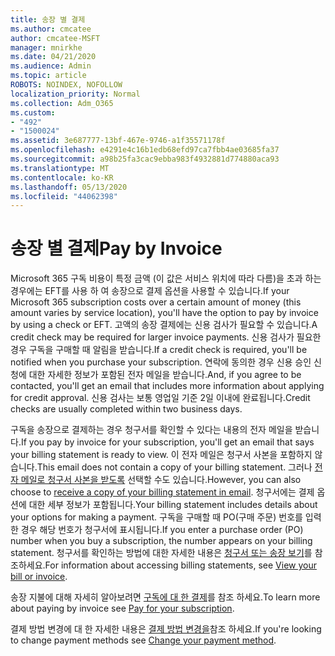 ```yaml
---
title: 송장 별 결제
ms.author: cmcatee
author: cmcatee-MSFT
manager: mnirkhe
ms.date: 04/21/2020
ms.audience: Admin
ms.topic: article
ROBOTS: NOINDEX, NOFOLLOW
localization_priority: Normal
ms.collection: Adm_O365
ms.custom:
- "492"
- "1500024"
ms.assetid: 3e687777-13bf-467e-9746-a1f35571178f
ms.openlocfilehash: e4291e4c16b1edb68efd97ca7fbb4ae03685fa37
ms.sourcegitcommit: a98b25fa3cac9ebba983f4932881d774880aca93
ms.translationtype: MT
ms.contentlocale: ko-KR
ms.lasthandoff: 05/13/2020
ms.locfileid: "44062398"
---
```

# <a name="pay-by-invoice"></a><span data-ttu-id="5491b-102">송장 별 결제</span><span class="sxs-lookup"><span data-stu-id="5491b-102">Pay by Invoice</span></span>

<span data-ttu-id="5491b-103">Microsoft 365 구독 비용이 특정 금액 (이 값은 서비스 위치에 따라 다름)을 초과 하는 경우에는 EFT를 사용 하 여 송장으로 결제 옵션을 사용할 수 있습니다.</span><span class="sxs-lookup"><span data-stu-id="5491b-103">If your Microsoft 365 subscription costs over a certain amount of money (this amount varies by service location), you'll have the option to pay by invoice by using a check or EFT.</span></span> <span data-ttu-id="5491b-104">고액의 송장 결제에는 신용 검사가 필요할 수 있습니다.</span><span class="sxs-lookup"><span data-stu-id="5491b-104">A credit check may be required for larger invoice payments.</span></span> <span data-ttu-id="5491b-105">신용 검사가 필요한 경우 구독을 구매할 때 알림을 받습니다.</span><span class="sxs-lookup"><span data-stu-id="5491b-105">If a credit check is required, you'll be notified when you purchase your subscription.</span></span> <span data-ttu-id="5491b-106">연락에 동의한 경우 신용 승인 신청에 대한 자세한 정보가 포함된 전자 메일을 받습니다.</span><span class="sxs-lookup"><span data-stu-id="5491b-106">And, if you agree to be contacted, you'll get an email that includes more information about applying for credit approval.</span></span> <span data-ttu-id="5491b-107">신용 검사는 보통 영업일 기준 2일 이내에 완료됩니다.</span><span class="sxs-lookup"><span data-stu-id="5491b-107">Credit checks are usually completed within two business days.</span></span>
  
<span data-ttu-id="5491b-108">구독을 송장으로 결제하는 경우 청구서를 확인할 수 있다는 내용의 전자 메일을 받습니다.</span><span class="sxs-lookup"><span data-stu-id="5491b-108">If you pay by invoice for your subscription, you'll get an email that says your billing statement is ready to view.</span></span> <span data-ttu-id="5491b-109">이 전자 메일은 청구서 사본을 포함하지 않습니다.</span><span class="sxs-lookup"><span data-stu-id="5491b-109">This email does not contain a copy of your billing statement.</span></span> <span data-ttu-id="5491b-110">그러나 [전자 메일로 청구서 사본을 받도록](https://docs.microsoft.com/microsoft-365/commerce/billing-and-payments/pay-for-your-subscription#receive-a-copy-of-your-billing-statement-in-email) 선택할 수도 있습니다.</span><span class="sxs-lookup"><span data-stu-id="5491b-110">However, you can also choose to [receive a copy of your billing statement in email](https://docs.microsoft.com/microsoft-365/commerce/billing-and-payments/pay-for-your-subscription#receive-a-copy-of-your-billing-statement-in-email).</span></span> <span data-ttu-id="5491b-111">청구서에는 결제 옵션에 대한 세부 정보가 포함됩니다.</span><span class="sxs-lookup"><span data-stu-id="5491b-111">Your billing statement includes details about your options for making a payment.</span></span> <span data-ttu-id="5491b-112">구독을 구매할 때 PO(구매 주문) 번호를 입력한 경우 해당 번호가 청구서에 표시됩니다.</span><span class="sxs-lookup"><span data-stu-id="5491b-112">If you enter a purchase order (PO) number when you buy a subscription, the number appears on your billing statement.</span></span> <span data-ttu-id="5491b-113">청구서를 확인하는 방법에 대한 자세한 내용은 [청구서 또는 송장 보기](https://docs.microsoft.com/microsoft-365/commerce/billing-and-payments/view-your-bill-or-invoice)를 참조하세요.</span><span class="sxs-lookup"><span data-stu-id="5491b-113">For information about accessing billing statements, see [View your bill or invoice](https://docs.microsoft.com/microsoft-365/commerce/billing-and-payments/view-your-bill-or-invoice).</span></span>
  
<span data-ttu-id="5491b-114">송장 지불에 대해 자세히 알아보려면 [구독에 대 한 결제](https://docs.microsoft.com/microsoft-365/commerce/billing-and-payments/pay-for-your-subscription)를 참조 하세요.</span><span class="sxs-lookup"><span data-stu-id="5491b-114">To learn more about paying by invoice see [Pay for your subscription](https://docs.microsoft.com/microsoft-365/commerce/billing-and-payments/pay-for-your-subscription).</span></span>
  
<span data-ttu-id="5491b-115">결제 방법 변경에 대 한 자세한 내용은 [결제 방법 변경을](https://docs.microsoft.com/microsoft-365/commerce/billing-and-payments/change-payment-method)참조 하세요.</span><span class="sxs-lookup"><span data-stu-id="5491b-115">If you're looking to change payment methods see [Change your payment method](https://docs.microsoft.com/microsoft-365/commerce/billing-and-payments/change-payment-method).</span></span>